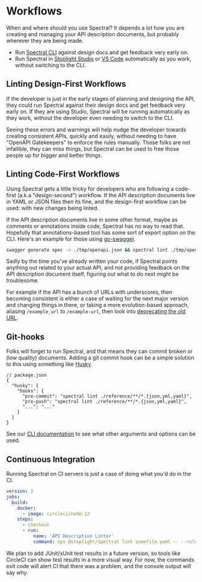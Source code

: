 # Workflows

When and where should you use Spectral? It depends a lot how you are creating and managing your API description
documents, but probably wherever they are being made.

- Run [Spectral CLI](2-cli.md) against design docs and get feedback very early on.
- Run Spectral in [Stoplight Studio](https://stoplight.io/studio/) or
  [VS Code](https://github.com/stoplightio/vscode-spectral) automatically as you work, without switching to the CLI.

## Linting Design-First Workflows

If the developer is just in the early stages of planning and designing the API, they could run Spectral against their
design docs and get feedback very early on. If they are using Studio, Spectral will be running automatically as they
work, without the developer even needing to switch to the CLI.

Seeing these errors and warnings will help nudge the developer towards creating consistent APIs, quickly and easily,
without needing to have "OpenAPI Gatekeepers" to enforce the rules manually. Those folks are not infallible, they can
miss things, but Spectral can be used to free those people up for bigger and better things.

## Linting Code-First Workflows

Using Spectral gets a little tricky for developers who are following a code-first (a.k.a "design-second") workflow. If
the API description documents live in YAML or JSON files then its fine, and the design-first workflow can be used: with
new changes being linted.

If the API description documents live in some other format, maybe as comments or annotations inside code, Spectral has
no way to read that. Hopefully that annotations-based tool has some sort of export option on the CLI. Here's an example
for those using [go-swagger](https://github.com/go-swagger/go-swagger).

```bash
swagger generate spec -o ./tmp/openapi.json && spectral lint ./tmp/openapi.json
```

Sadly by the time you've already written your code, if Spectral points anything out related to your actual API, and not
providing feedback on the API description document itself, figuring out what to do next might be troublesome.

For example if the API has a bunch of URLs with underscores, then becoming consistent is either a case of waiting for
the next major version and changing things in there, or taking a more evolution-based approach, aliasing `/example_url`
to `/example-url`, then look into
[deprecating the old URL](https://apisyouwonthate.com/blog/api-evolution-for-rest-http-apis/).

## Git-hooks

Folks will forget to run Spectral, and that means they can commit broken or (low quality) documents. Adding a git commit
hook can be a simple solution to this using something like [Husky](https://github.com/typicode/husky).

```
// package.json
{
  "husky": {
    "hooks": {
      "pre-commit": "spectral lint ./reference/**/*.{json,yml,yaml}",
      "pre-push": "spectral lint ./reference/**/*.{json,yml,yaml}",
      "...": "..."
    }
  }
}
```

See our [CLI documentation](./2-cli.md) to see what other arguments and options can be used.

## Continuous Integration

Running Spectral on CI servers is just a case of doing what you'd do in the CI.

```yaml
version: 2
jobs:
  build:
    docker:
      - image: circleci/node:12
    steps:
      - checkout
      - run:
          name: 'API Description Linter'
          command: npx @stoplight/spectral lint somefile.yaml -- --ruleset=config/custom-ruleset.yaml
```

We plan to add JUnit/xUnit test results in a future version, so tools like CircleCI can show test results in a more
visual way. For now, the commands exit code will alert CI that there was a problem, and the console output will say why.
